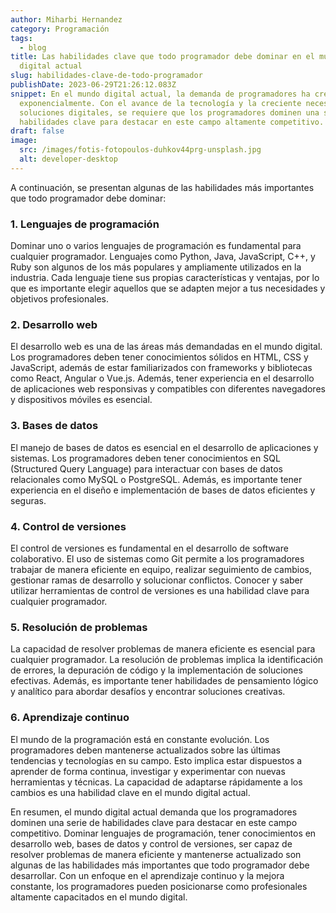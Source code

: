 ```yaml
---
author: Miharbi Hernandez
category: Programación
tags:
  - blog
title: Las habilidades clave que todo programador debe dominar en el mundo
  digital actual
slug: habilidades-clave-de-todo-programador
publishDate: 2023-06-29T21:26:12.083Z
snippet: En el mundo digital actual, la demanda de programadores ha crecido
  exponencialmente. Con el avance de la tecnología y la creciente necesidad de
  soluciones digitales, se requiere que los programadores dominen una serie de
  habilidades clave para destacar en este campo altamente competitivo.
draft: false
image:
  src: /images/fotis-fotopoulos-duhkov44prg-unsplash.jpg
  alt: developer-desktop
---
```

A continuación, se presentan algunas de las habilidades más importantes que todo programador debe dominar:

### 1. Lenguajes de programación

Dominar uno o varios lenguajes de programación es fundamental para cualquier programador. Lenguajes como Python, Java, JavaScript, C++, y Ruby son algunos de los más populares y ampliamente utilizados en la industria. Cada lenguaje tiene sus propias características y ventajas, por lo que es importante elegir aquellos que se adapten mejor a tus necesidades y objetivos profesionales.

### 2. Desarrollo web

El desarrollo web es una de las áreas más demandadas en el mundo digital. Los programadores deben tener conocimientos sólidos en HTML, CSS y JavaScript, además de estar familiarizados con frameworks y bibliotecas como React, Angular o Vue.js. Además, tener experiencia en el desarrollo de aplicaciones web responsivas y compatibles con diferentes navegadores y dispositivos móviles es esencial.

### 3. Bases de datos

El manejo de bases de datos es esencial en el desarrollo de aplicaciones y sistemas. Los programadores deben tener conocimientos en SQL (Structured Query Language) para interactuar con bases de datos relacionales como MySQL o PostgreSQL. Además, es importante tener experiencia en el diseño e implementación de bases de datos eficientes y seguras.

### 4. Control de versiones

El control de versiones es fundamental en el desarrollo de software colaborativo. El uso de sistemas como Git permite a los programadores trabajar de manera eficiente en equipo, realizar seguimiento de cambios, gestionar ramas de desarrollo y solucionar conflictos. Conocer y saber utilizar herramientas de control de versiones es una habilidad clave para cualquier programador.

### 5. Resolución de problemas

La capacidad de resolver problemas de manera eficiente es esencial para cualquier programador. La resolución de problemas implica la identificación de errores, la depuración de código y la implementación de soluciones efectivas. Además, es importante tener habilidades de pensamiento lógico y analítico para abordar desafíos y encontrar soluciones creativas.

### 6. Aprendizaje continuo

El mundo de la programación está en constante evolución. Los programadores deben mantenerse actualizados sobre las últimas tendencias y tecnologías en su campo. Esto implica estar dispuestos a aprender de forma continua, investigar y experimentar con nuevas herramientas y técnicas. La capacidad de adaptarse rápidamente a los cambios es una habilidad clave en el mundo digital actual.

En resumen, el mundo digital actual demanda que los programadores dominen una serie de habilidades clave para destacar en este campo competitivo. Dominar lenguajes de programación, tener conocimientos en desarrollo web, bases de datos y control de versiones, ser capaz de resolver problemas de manera eficiente y mantenerse actualizado son algunas de las habilidades más importantes que todo programador debe desarrollar. Con un enfoque en el aprendizaje continuo y la mejora constante, los programadores pueden posicionarse como profesionales altamente capacitados en el mundo digital.